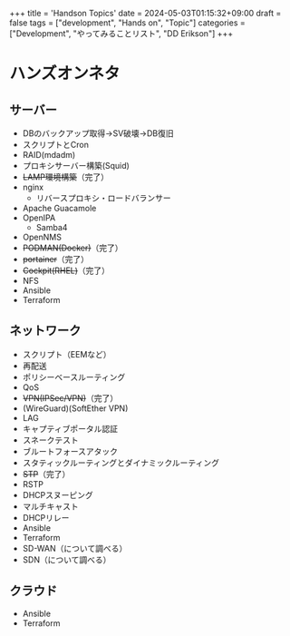 +++
title = 'Handson Topics'
date = 2024-05-03T01:15:32+09:00
draft = false
tags = ["development", "Hands on", "Topic"]
categories = ["Development", "やってみることリスト", "DD Erikson"]
+++
# ハンズオンネタ

## サーバー

* DBのバックアップ取得→SV破壊→DB復旧
* スクリプトとCron
* RAID(mdadm)
* プロキシサーバー構築(Squid)
* ~~LAMP環境構築~~（完了）
* nginx
  * リバースプロキシ・ロードバランサー
* Apache Guacamole
* OpenIPA
  * Samba4
* OpenNMS
* ~~PODMAN(Docker)~~（完了）
* ~~portainer~~（完了）
* ~~Cockpit(RHEL)~~（完了）
* NFS
* Ansible
* Terraform

## ネットワーク

* スクリプト（EEMなど）
* 再配送
* ポリシーベースルーティング
* QoS
* ~~VPN(IPSec/VPN)~~（完了）
* (WireGuard)(SoftEther VPN)
* LAG
* キャプティブポータル認証
* スネークテスト
* ブルートフォースアタック
* スタティックルーティングとダイナミックルーティング
* ~~STP~~（完了）
* RSTP
* DHCPスヌーピング
* マルチキャスト
* DHCPリレー
* Ansible
* Terraform
* SD-WAN（について調べる）
* SDN（について調べる）

## クラウド

* Ansible
* Terraform 
